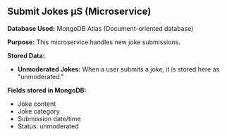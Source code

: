 ## Submit Jokes µS (Microservice)

**Database Used:** MongoDB Atlas (Document-oriented database)

**Purpose:** This microservice handles new joke submissions.

**Stored Data:**

- **Unmoderated Jokes:** When a user submits a joke, it is stored here as "unmoderated."

**Fields stored in MongoDB:**

- Joke content
- Joke category
- Submission date/time
- Status: unmoderated
